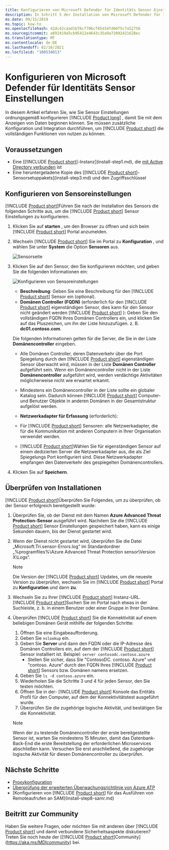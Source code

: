 ```yaml
---
title: Konfigurieren von Microsoft Defender für Identitäts Sensor Einstellungen konzeptionell
description: In Schritt 5 der Installation von Microsoft Defender für Identity können Sie die Einstellungen für den eigenständigen Defender für Identity-Sensor konfigurieren.
ms.date: 09/15/2019
ms.topic: how-to
ms.openlocfilehash: 42dc42caad1b76cf706cf85d34fd60f5c7a52756
ms.sourcegitcommit: a892419a5cb95412e4643c35a9a72092421628ec
ms.translationtype: MT
ms.contentlocale: de-DE
ms.lasthandoff: 02/16/2021
ms.locfileid: "100534013"
---
```

# <a name="configure-microsoft-defender-for-identity-sensor-settings"></a>Konfigurieren von Microsoft Defender für Identitäts Sensor Einstellungen

In diesem Artikel erfahren Sie, wie Sie Sensor Einstellungen ordnungsgemäß konfigurieren [!INCLUDE [Product long](includes/product-long.md)] , damit Sie mit dem Anzeigen von Daten beginnen können. Sie müssen zusätzliche Konfiguration und Integration durchführen, um [!INCLUDE [Product short](includes/product-short.md)] die vollständigen Funktionen von nutzen zu können.

## <a name="prerequisites"></a>Voraussetzungen

- Eine [[!INCLUDE [Product short](includes/product-short.md)]-Instanz](install-step1.md), die [mit Active Directory verbunden](install-step2.md) ist
- Eine heruntergeladene Kopie des [[!INCLUDE [Product short](includes/product-short.md)]-Sensorsetuppakets](install-step3.md) und den Zugriffsschlüssel

## <a name="configure-sensor-settings"></a>Konfigurieren von Sensoreinstellungen

[!INCLUDE [Product short](includes/product-short.md)]Führen Sie nach der Installation des Sensors die folgenden Schritte aus, um die [!INCLUDE [Product short](includes/product-short.md)] Sensor Einstellungen zu konfigurieren.

1. Klicken Sie auf **starten** , um den Browser zu öffnen und sich beim [!INCLUDE [Product short](includes/product-short.md)] Portal anzumelden.

1. Wechseln [!INCLUDE [Product short](includes/product-short.md)] Sie im Portal zu **Konfiguration** , und wählen Sie unter **System** die Option **Sensoren** aus.

    ![Sensorseite](media/sensor-config.png)

1. Klicken Sie auf den Sensor, den Sie konfigurieren möchten, und geben Sie die folgenden Informationen ein:

    ![Konfigurieren von Sensoreinstellungen](media/sensor-config-2.png)

    - **Beschreibung**: Geben Sie eine Beschreibung für den [!INCLUDE [Product short](includes/product-short.md)] Sensor ein (optional).
    - **Domänen Controller (FQDN)** (erforderlich für den [!INCLUDE [Product short](includes/product-short.md)] eigenständigen Sensor, dies kann für den Sensor nicht geändert werden [!INCLUDE [Product short](includes/product-short.md)] ): Geben Sie den vollständigen FQDN Ihres Domänen Controllers ein, und klicken Sie auf das Pluszeichen, um ihn der Liste hinzuzufügen. z. B. **dc01.contoso.com**.

    Die folgenden Informationen gelten für die Server, die Sie in der Liste **Domänencontroller** eingeben.
    - Alle Domänen Controller, deren Datenverkehr über die Port Spiegelung durch den [!INCLUDE [Product short](includes/product-short.md)] eigenständigen Sensor überwacht wird, müssen in der Liste **Domänen Controller** aufgeführt sein. Wenn ein Domänencontroller nicht in der Liste **Domänencontroller** aufgeführt wird, werden verdächtige Aktivitäten möglicherweise nicht wie erwartet erkannt.
    - Mindestens ein Domänencontroller in der Liste sollte ein globaler Katalog sein. Dadurch können [!INCLUDE [Product short](includes/product-short.md)] Computer-und Benutzer Objekte in anderen Domänen in der Gesamtstruktur aufgelöst werden.

    - **Netzwerkadapter für Erfassung** (erforderlich):

    - Für [!INCLUDE [Product short](includes/product-short.md)] Sensoren: alle Netzwerkadapter, die für die Kommunikation mit anderen Computern in Ihrer Organisation verwendet werden.
    - [!INCLUDE [Product short](includes/product-short.md)]Wählen Sie für eigenständigen Sensor auf einem dedizierten Server die Netzwerkadapter aus, die als Ziel Spiegelungs Port konfiguriert sind. Diese Netzwerkadapter empfangen den Datenverkehr des gespiegelten Domänencontrollers.

1. Klicken Sie auf **Speichern**.

## <a name="validate-installations"></a>Überprüfen von Installationen

[!INCLUDE [Product short](includes/product-short.md)]Überprüfen Sie Folgendes, um zu überprüfen, ob der Sensor erfolgreich bereitgestellt wurde:

1. Überprüfen Sie, ob der Dienst mit dem Namen **Azure Advanced Threat Protection-Sensor** ausgeführt wird. Nachdem Sie die [!INCLUDE [Product short](includes/product-short.md)] Sensor Einstellungen gespeichert haben, kann es einige Sekunden dauern, bis der Dienst gestartet wird.

1. Wenn der Dienst nicht gestartet wird, überprüfen Sie die Datei „Microsoft.Tri.sensor-Errors.log“ im Standardordner „%programfiles%\Azure Advanced Threat Protection sensor\Version X\Logs“.

    >[!NOTE]
    > Die Version der [!INCLUDE [Product short](includes/product-short.md)] Updates, um die neueste Version zu überprüfen, wechseln Sie im [!INCLUDE [Product short](includes/product-short.md)] Portal zu **Konfiguration** und dann **zu**.

1. Wechseln Sie zu Ihrer [!INCLUDE [Product short](includes/product-short.md)] Instanz-URL. [!INCLUDE [Product short](includes/product-short.md)]Suchen Sie im Portal nach etwas in der Suchleiste, z. b. in einem Benutzer oder einer Gruppe in Ihrer Domäne.

1. Überprüfen [!INCLUDE [Product short](includes/product-short.md)] Sie die Konnektivität auf einem beliebigen Domänen Gerät mithilfe der folgenden Schritte:
    1. Öffnen Sie eine Eingabeaufforderung.
    1. Geben Sie `nslookup` ein.
    1. Geben Sie **Server** und dann den FQDN oder die IP-Adresse des Domänen Controllers ein, auf dem der [!INCLUDE [Product short](includes/product-short.md)] Sensor installiert ist. Beispiel: `server contosodc.contoso.azure`
        - Stellen Sie sicher, dass Sie "ContosoDC. contoso. Azure" und "contoso. Azure" durch den FQDN Ihres [!INCLUDE [Product short](includes/product-short.md)] Sensors bzw. Domänen namens ersetzen.
    1. Geben Sie `ls -d contoso.azure` ein.
    1. Wiederholen Sie die Schritte 3 und 4 für jeden Sensor, den Sie testen möchten.
    1. Öffnen Sie in der- [!INCLUDE [Product short](includes/product-short.md)] Konsole das Entitäts Profil für den Computer, auf dem der Konnektivitätstest ausgeführt wurde.
    1. Überprüfen Sie die zugehörige logische Aktivität, und bestätigen Sie die Konnektivität.

    > [!NOTE]
    >Wenn der zu testende Domänencontroller der erste bereitgestellte Sensor ist, warten Sie mindestens 15 Minuten, damit das Datenbank-Back-End die erste Bereitstellung der erforderlichen Microservices abschließen kann. Versuchen Sie erst anschließend, die zugehörige logische Aktivität für diesen Domänencontroller zu überprüfen.

## <a name="next-steps"></a>Nächste Schritte

- [Proxykonfiguration](configure-proxy.md)
- [Überprüfung der erweiterten Überwachungsrichtlinie von Azure ATP](configure-windows-event-collection.md)
- [Konfigurieren von [!INCLUDE [Product short](includes/product-short.md)] für das Ausführen von Remoteaufrufen an SAM](install-step8-samr.md)

## <a name="join-the-community"></a>Beitritt zur Community

Haben Sie weitere Fragen, oder möchten Sie mit anderen über [!INCLUDE [Product short](includes/product-short.md)] und damit verbundene Sicherheitsaspekte diskutieren? Treten Sie noch heute der [[!INCLUDE [Product short](includes/product-short.md)]Community](https://aka.ms/MDIcommunity) bei.
